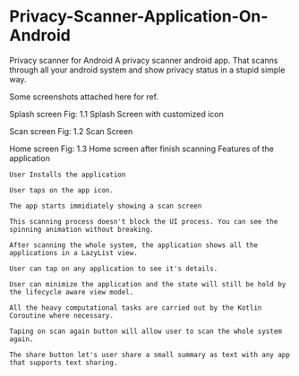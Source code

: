 # Privacy-Scanner-Application-On-Android
Privacy scanner for Android
A privacy scanner android app. That scanns through all your android system and show privacy status in a stupid simple way.

Some screenshots attached here for ref.

Splash screen
Fig: 1.1 Splash Screen with customized icon

Scan screen
Fig: 1.2 Scan Screen

Home screen
Fig: 1.3 Home screen after finish scanning
Features of the application

    User Installs the application

    User taps on the app icon.

    The app starts immidiately showing a scan screen

    This scanning process doesn't block the UI process. You can see the spinning animation without breaking.

    After scanning the whole system, the application shows all the applications in a LazyList view.

    User can tap on any application to see it's details.

    User can minimize the application and the state will still be hold by the lifecycle aware view model.

    All the heavy computational tasks are carried out by the Kotlin Coroutine where necessary.

    Taping on scan again button will allow user to scan the whole system again.

    The share button let's user share a small summary as text with any app that supports text sharing.
